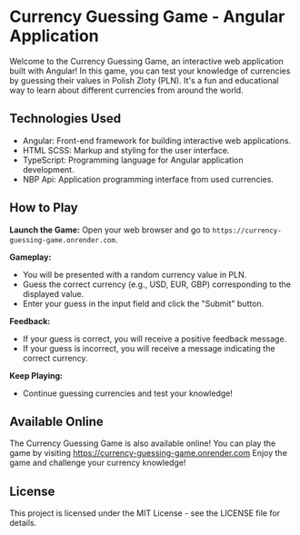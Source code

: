 # Currency Guessing Game - Angular Application
Welcome to the Currency Guessing Game, an interactive web application built with Angular! In this game, you can test your knowledge of currencies by guessing their values in Polish Zloty (PLN). It's a fun and educational way to learn about different currencies from around the world.

## Technologies Used
- Angular: Front-end framework for building interactive web applications.
- HTML SCSS: Markup and styling for the user interface.
- TypeScript: Programming language for Angular application development.
- NBP Api: Application programming interface from used currencies.

## How to Play

**Launch the Game:**
Open your web browser and go to `https://currency-guessing-game.onrender.com`.

**Gameplay:**
- You will be presented with a random currency value in PLN.
- Guess the correct currency (e.g., USD, EUR, GBP) corresponding to the displayed value.
- Enter your guess in the input field and click the "Submit" button.

**Feedback:**
- If your guess is correct, you will receive a positive feedback message.
- If your guess is incorrect, you will receive a message indicating the correct currency.

**Keep Playing:**
- Continue guessing currencies and test your knowledge!

## Available Online
The Currency Guessing Game is also available online! You can play the game by visiting https://currency-guessing-game.onrender.com Enjoy the game and challenge your currency knowledge!

## License
This project is licensed under the MIT License - see the LICENSE file for details.
